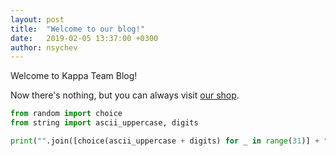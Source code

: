 ```yaml
---
layout: post
title:  "Welcome to our blog!"
date:   2019-02-05 13:37:00 +0300
author: nsychev
---
```

Welcome to Kappa Team Blog!

Now there's nothing, but you can always visit [our shop][shop].

```python
from random import choice
from string import ascii_uppercase, digits

print("".join([choice(ascii_uppercase + digits) for _ in range(31)] + "=")
```

[shop]: https://kappactf.ru/shop/

